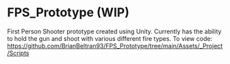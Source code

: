 # FPS_Prototype (WIP)

First Person Shooter prototype created using Unity. Currently has the ability to hold the gun and shoot with various different fire types.
To view code: https://github.com/BrianBeltran93/FPS_Prototype/tree/main/Assets/_Project/Scripts
